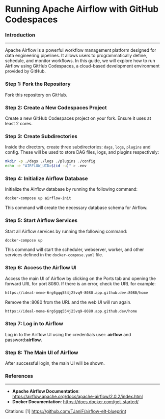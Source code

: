 **Running Apache Airflow with GitHub Codespaces**
================================================

### Introduction
----------------

Apache Airflow is a powerful workflow management platform designed for data engineering pipelines. It allows users to programmatically define, schedule, and monitor workflows. In this guide, we will explore how to run Airflow using GitHub Codespaces, a cloud-based development environment provided by GitHub.

### Step 1: Fork the Repository
Fork this repository on GitHub.

### Step 2: Create a New Codespaces Project
Create a new GitHub Codespaces project on your fork. Ensure it uses at least 2 cores.

### Step 3: Create Subdirectories
Inside the directory, create three subdirectories: `dags`, `logs`, `plugins` and config. These will be used to store DAG files, logs, and plugins respectively:
```bash
mkdir -p ./dags ./logs ./plugins ./config
echo -e "AIRFLOW_UID=$(id -u)" > .env
```

### Step 4: Initialize Airflow Database
Initialize the Airflow database by running the following command:
```bash
docker-compose up airflow-init
```
This command will create the necessary database schema for Airflow.


### Step 5: Start Airflow Services
Start all Airflow services by running the following command:
```bash
docker-compose up
```
This command will start the scheduler, webserver, worker, and other services defined in the `docker-compose.yaml` file.

### Step 6: Access the Airflow UI
Access the main UI of Airflow by clicking on the Ports tab and opening the forward URL for port 8080. If there is an error, check the URL for example:
```bash
https://ideal-meme-6rg6gqq554j25vq9-8080.app.github.dev:8080/home
```
Remove the :8080 from the URL and the web UI will run again.
```bash
https://ideal-meme-6rg6gqq554j25vq9-8080.app.github.dev/home
```
### Step 7: Log in to Airflow
Log in to the Airflow UI using the credentials user: **airflow** and password:**airflow**.

### Step 8: The Main UI of Airflow
After successful login, the main UI will be shown.

### References
--------------

- **Apache Airflow Documentation**: https://airflow.apache.org/docs/apache-airflow/2.0.2/index.html
- **Docker Documentation**: https://docs.docker.com/get-started/

Citations:
[1] https://github.com/TJaniF/airflow-elt-blueprint
